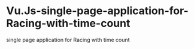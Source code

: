 # Vu.Js-single-page-application-for-Racing-with-time-count
 single page application for Racing with time count
